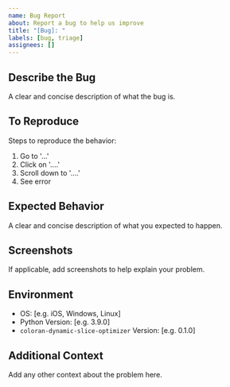 ```yaml
---
name: Bug Report
about: Report a bug to help us improve
title: "[Bug]: "
labels: [bug, triage]
assignees: []
---
```


## Describe the Bug
A clear and concise description of what the bug is.

## To Reproduce
Steps to reproduce the behavior:
1. Go to '...'
2. Click on '....'
3. Scroll down to '....'
4. See error

## Expected Behavior
A clear and concise description of what you expected to happen.

## Screenshots
If applicable, add screenshots to help explain your problem.

## Environment
- OS: [e.g. iOS, Windows, Linux]
- Python Version: [e.g. 3.9.0]
- `coloran-dynamic-slice-optimizer` Version: [e.g. 0.1.0]

## Additional Context
Add any other context about the problem here.

